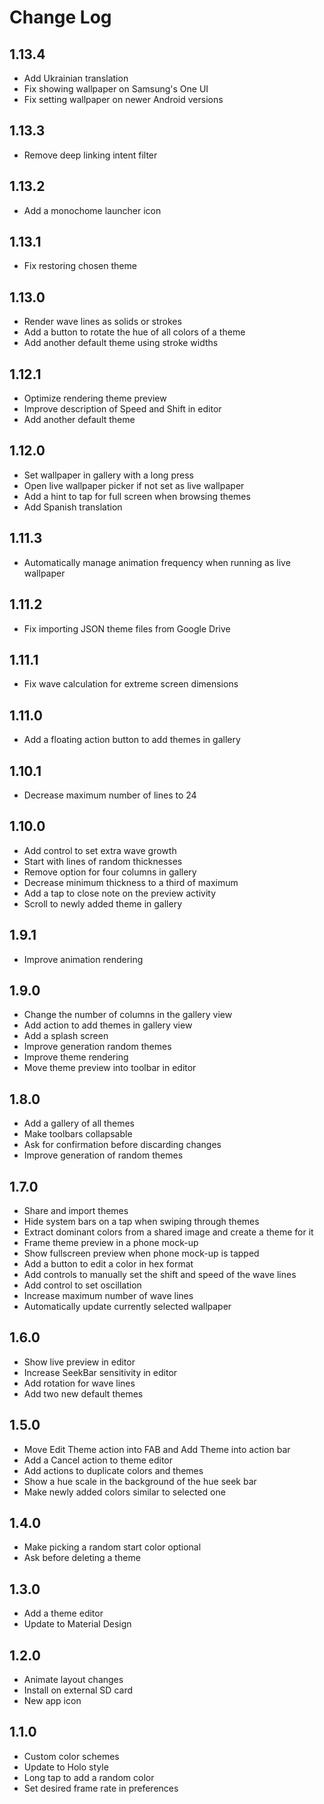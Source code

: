 # Change Log

## 1.13.4
* Add Ukrainian translation
* Fix showing wallpaper on Samsung's One UI
* Fix setting wallpaper on newer Android versions

## 1.13.3
* Remove deep linking intent filter

## 1.13.2
* Add a monochome launcher icon

## 1.13.1
* Fix restoring chosen theme

## 1.13.0
* Render wave lines as solids or strokes
* Add a button to rotate the hue of all colors of a theme
* Add another default theme using stroke widths

## 1.12.1
* Optimize rendering theme preview
* Improve description of Speed and Shift in editor
* Add another default theme

## 1.12.0
* Set wallpaper in gallery with a long press
* Open live wallpaper picker if not set as live wallpaper
* Add a hint to tap for full screen when browsing themes
* Add Spanish translation

## 1.11.3
* Automatically manage animation frequency when running as live wallpaper

## 1.11.2
* Fix importing JSON theme files from Google Drive

## 1.11.1
* Fix wave calculation for extreme screen dimensions

## 1.11.0
* Add a floating action button to add themes in gallery

## 1.10.1
* Decrease maximum number of lines to 24

## 1.10.0
* Add control to set extra wave growth
* Start with lines of random thicknesses
* Remove option for four columns in gallery
* Decrease minimum thickness to a third of maximum
* Add a tap to close note on the preview activity
* Scroll to newly added theme in gallery

## 1.9.1
* Improve animation rendering

## 1.9.0
* Change the number of columns in the gallery view
* Add action to add themes in gallery view
* Add a splash screen
* Improve generation random themes
* Improve theme rendering
* Move theme preview into toolbar in editor

## 1.8.0
* Add a gallery of all themes
* Make toolbars collapsable
* Ask for confirmation before discarding changes
* Improve generation of random themes

## 1.7.0
* Share and import themes
* Hide system bars on a tap when swiping through themes
* Extract dominant colors from a shared image and create a theme for it
* Frame theme preview in a phone mock-up
* Show fullscreen preview when phone mock-up is tapped
* Add a button to edit a color in hex format
* Add controls to manually set the shift and speed of the wave lines
* Add control to set oscillation
* Increase maximum number of wave lines
* Automatically update currently selected wallpaper

## 1.6.0
* Show live preview in editor
* Increase SeekBar sensitivity in editor
* Add rotation for wave lines
* Add two new default themes

## 1.5.0
* Move Edit Theme action into FAB and Add Theme into action bar
* Add a Cancel action to theme editor
* Add actions to duplicate colors and themes
* Show a hue scale in the background of the hue seek bar
* Make newly added colors similar to selected one

## 1.4.0
* Make picking a random start color optional
* Ask before deleting a theme

## 1.3.0
* Add a theme editor
* Update to Material Design

## 1.2.0
* Animate layout changes
* Install on external SD card
* New app icon

## 1.1.0
* Custom color schemes
* Update to Holo style
* Long tap to add a random color
* Set desired frame rate in preferences
